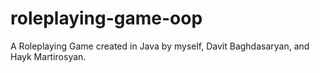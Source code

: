 # roleplaying-game-oop
A Roleplaying Game created in Java by myself, Davit Baghdasaryan, and Hayk Martirosyan.
